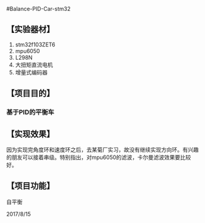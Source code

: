 
#Balance-PID-Car-stm32


## **【实验器材】** #
	
1. stm32f103ZET6
2. mpu6050
3. L298N
4. 大扭矩直流电机
5. 增量式编码器
	
## **【项目目的】** #

### 基于PID的平衡车 ###
	
## **【实现效果】** #

因为实现完角度环和速度环之后，去某菊厂实习，故没有继续实现方向环。有兴趣的朋友可以接着串级。特别指出，对mpu6050的滤波，卡尔曼滤波效果要比较好。


## **【项目功能】** #

自平衡

2017/8/15
	



























